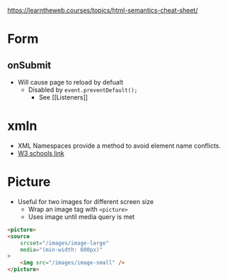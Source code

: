 https://learntheweb.courses/topics/html-semantics-cheat-sheet/

# Form

## onSubmit

- Will cause page to reload by defualt
	- Disabled by `event.preventDefault();`
		- See [[Listeners]]


# xmln

- XML Namespaces provide a method to avoid element name conflicts.
- [W3 schools link](https://www.w3schools.com/xml/xml_namespaces.asp)

# Picture

- Useful for two images for different screen size
	- Wrap an image tag with `<picture>`
	- Uses image until media query is met

```html
<picture>
<source
	srcset="/images/image-large"
	media="(min-width: 600px)"
>
	<img src="/images/image-small" />
</picture>
```